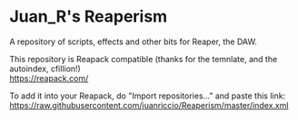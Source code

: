 # Juan_R's Reaperism

A repository of scripts, effects and other bits for Reaper, the DAW.

This repository is Reapack compatible (thanks for the temnlate, and the autoindex, cfillion!)<br/>
https://reapack.com/

To add it into your Reapack, do "Import repositories..." and paste this link:<br/>
https://raw.githubusercontent.com/juanriccio/Reaperism/master/index.xml
